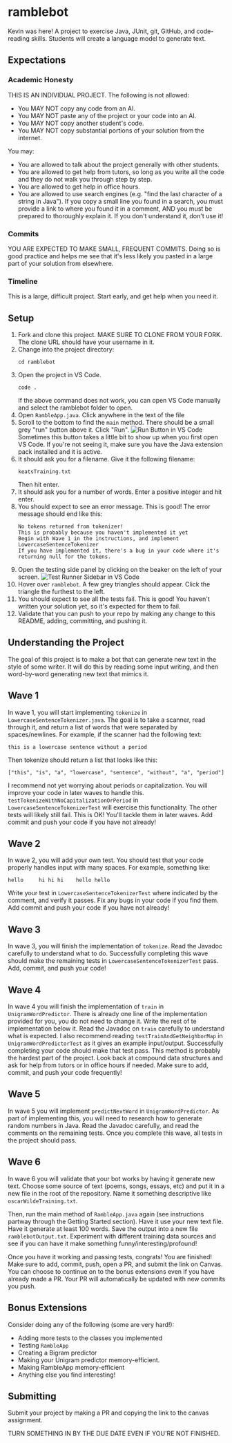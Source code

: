 # ramblebot

Kevin was here! A project to exercise Java, JUnit, git, GitHub, and code-reading skills. Students will create a language model to generate text.

## Expectations

### Academic Honesty

THIS IS AN INDIVIDUAL PROJECT. The following is not allowed:

- You MAY NOT copy any code from an AI.
- You MAY NOT paste any of the project or your code into an AI.
- You MAY NOT copy another student's code.
- You MAY NOT copy substantial portions of your solution from the internet.

You may:

- You are allowed to talk about the project generally with other students.
- You are allowed to get help from tutors, so long as you write all the code and they do not walk you through step by step.
- You are allowed to get help in office hours.
- You are allowed to use search engines (e.g. "find the last character of a string in Java"). If you copy a small line you found in a search, you must provide a link to where you found it in a comment, AND you must be prepared to thoroughly explain it. If you don't understand it, don't use it!

### Commits

YOU ARE EXPECTED TO MAKE SMALL, FREQUENT COMMITS. Doing so is good practice and helps me see that it's less likely you pasted in a large part of your solution from elsewhere.

### Timeline

This is a large, difficult project. Start early, and get help when you need it.

## Setup

1. Fork and clone this project. MAKE SURE TO CLONE FROM YOUR FORK. The clone URL should have your username in it.
1. Change into the project directory:
   ```
   cd ramblebot
   ```
1. Open the project in VS Code.
   ```
   code .
   ```
   If the above command does not work, you can open VS Code manually and select the ramblebot folder to open.
1. Open `RambleApp.java`. Click anywhere in the text of the file
1. Scroll to the bottom to find the `main` method. There should be a small grey "run" button above it. Click "Run".
   ![Run Button in VS Code](images/run_button.png)
   Sometimes this button takes a little bit to show up when you first open VS Code. If you're not seeing it, make sure you have the Java extension pack installed and it is active.
1. It should ask you for a filename. Give it the following filename:
   ```
   keatsTraining.txt
   ```
   Then hit enter.
1. It should ask you for a number of words. Enter a positive integer and hit enter.
1. You should expect to see an error message. This is good! The error message should end like this:
   ```
   No tokens returned from tokenizer!
   This is probably because you haven't implemented it yet
   Begin with Wave 1 in the instructions, and implement LowercaseSentenceTokenizer
   If you have implemented it, there's a bug in your code where it's returning null for the tokens.
   ```
1. Open the testing side panel by clicking on the beaker on the left of your screen. ![Test Runner Sidebar in VS Code](images/test_runner.png)
1. Hover over `ramblebot`. A few grey triangles should appear. Click the triangle the furthest to the left.
1. You should expect to see all the tests fail. This is good! You haven't written your solution yet, so it's expected for them to fail.
1. Validate that you can push to your repo by making any change to this README, adding, committing, and pushing it.

## Understanding the Project

The goal of this project is to make a bot that can generate new text in the style of some writer. It will do this by reading some input writing, and then word-by-word generating new text that mimics it.

## Wave 1

In wave 1, you will start implementing `tokenize` in `LowercaseSentenceTokenizer.java`. The goal is to take a scanner, read through it, and return a list of words that were separated by spaces/newlines. For example, if the scanner had the following text:

```
this is a lowercase sentence without a period
```

Then tokenize should return a list that looks like this:

```
["this", "is", "a", "lowercase", "sentence", "without", "a", "period"]
```

I recommend not yet worrying about periods or capitalization. You will improve your code in later waves to handle this. `testTokenizeWithNoCapitalizationOrPeriod` in `LowercaseSentenceTokenizerTest` will exercise this functionality. The other tests will likely still fail. This is OK! You'll tackle them in later waves. Add commit and push your code if you have not already!

## Wave 2

In wave 2, you will add your own test. You should test that your code properly handles input with many spaces. For example, something like:

```
hello     hi hi hi    hello hello
```

Write your test in `LowercaseSentenceTokenizerTest` where indicated by the comment, and verify it passes. Fix any bugs in your code if you find them. Add commit and push your code if you have not already!

## Wave 3

In wave 3, you will finish the implementation of `tokenize`. Read the Javadoc carefully to understand what to do. Successfully completing this wave should make the remaining tests in `LowercaseSentenceTokenizerTest` pass. Add, commit, and push your code!

## Wave 4

In wave 4 you will finish the implementation of `train` in `UnigramWordPredictor`. There is already one line of the implementation provided for you, you do not need to change it. Write the rest of te implementation below it. Read the Javadoc on `train` carefully to understand what is expected. I also recommend reading `testTrainAndGetNeighborMap` in `UnigramWordPredictorTest` as it gives an example input/output. Successfully completing your code should make that test pass. This method is probably the hardest part of the project. Look back at compound data structures and ask for help from tutors or in office hours if needed. Make sure to add, commit, and push your code frequently!

## Wave 5

In wave 5 you will implement `predictNextWord` in `UnigramWordPredictor`. As part of implementing this, you will need to research how to generate random numbers in Java. Read the Javadoc carefully, and read the comments on the remaining tests. Once you complete this wave, all tests in the project should pass.

## Wave 6

In wave 6 you will validate that your bot works by having it generate new text. Choose some source of text (poems, songs, essays, etc) and put it in a new file in the root of the repository. Name it something descriptive like `oscarWildeTraining.txt`.

Then, run the main method of `RambleApp.java` again (see instructions partway through the Getting Started section). Have it use your new text file. Have it generate at least 100 words. Save the output into a new file `ramblebotOutput.txt`. Experiment with different training data sources and see if you can have it make something funny/interesting/profound!

Once you have it working and passing tests, congrats! You are finished! Make sure to add, commit, push, open a PR, and submit the link on Canvas. You can choose to continue on to the bonus extensions even if you have already made a PR. Your PR will automatically be updated with new commits you push.

## Bonus Extensions

Consider doing any of the following (some are very hard!):

- Adding more tests to the classes you implemented
- Testing `RambleApp`
- Creating a Bigram predictor
- Making your Unigram predictor memory-efficient.
- Making RambleApp memory-efficient
- Anything else you find interesting!

## Submitting

Submit your project by making a PR and copying the link to the canvas assignment.

TURN SOMETHING IN BY THE DUE DATE EVEN IF YOU'RE NOT FINISHED.
